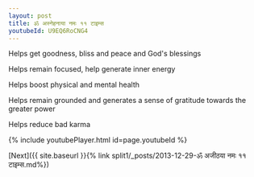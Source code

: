 ```yaml
---
layout: post
title: ॐ अस्नेहनाया नमः ११ टाइम्स
youtubeId: U9EQ6RoCNG4
---
```

 
 
Helps get goodness, bliss and peace and God's blessings
 
Helps remain focused, help generate inner energy 
 
Helps boost physical and mental health 
 
Helps remain grounded and generates a sense of gratitude towards the greater power 
 
Helps reduce bad karma
 
 
 
 


{% include youtubePlayer.html id=page.youtubeId %}
 
[Next]({{ site.baseurl }}{% link  split1/_posts/2013-12-29-ॐ अजीठया नमः ११ टाइम्स.md%})
 
